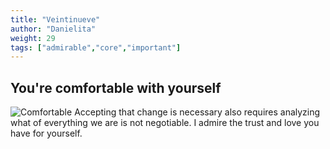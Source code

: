 ```yaml
---
title: "Veintinueve"
author: "Danielita"
weight: 29
tags: ["admirable","core","important"]
---
```

## You're comfortable with yourself
![Comfortable](/images/loveyourself.jpeg)
Accepting that change is necessary also requires analyzing what of everything we are is not negotiable. I admire the trust and love you have for yourself.